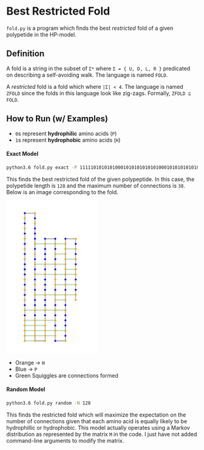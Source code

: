 # Best Restricted Fold
`fold.py` is a program which finds the best *restricted* fold of a given polypetide in the HP-model.

## Definition
A fold is a string in the subset of `Σ*` where `Σ = { U, D, L, R }` predicated on describing a self-avoiding walk. The language is named `FOLD`.

A *restricted* fold is a fold which where `|Σ| < 4`. The language is named `ZFOLD` since the folds in this language look like zig-zags. Formally, `ZFOLD ⊆ FOLD`.

## How to Run (w/ Examples)

  * `0`s represent **hydrophilic** amino acids (`P`)
  * `1`s represent **hydrophobic** amino acids (`H`)

#### Exact Model
```bash
python3.6 fold.py exact -P 11111010101010001010101010101000101010101010010111111111101001000101000100101010111011010101101010001011010111111101010101101010
```

This finds the best restricted fold of the given polypeptide.
In this case, the polypetide length is `128` and the maximum number of connections is `38`.
Below is an image corresponding to the fold.

<img src="../resources/exact.png" alt="Exact Fold" height="400px">

  * Orange -> `H`
  * Blue -> `P`
  * Green Squiggles are connections formed

#### Random Model
```bash
python3.6 fold.py random -N 128
```

This finds the restricted fold which will maximize the expectation on the number of connections given that each amino acid is equally likely to be hydrophillic or hydrophobic.
This model actually operates using a Markov distribution as represented by the matrix `M` in the code. I just have not added command-line arguments to modify the matrix.

